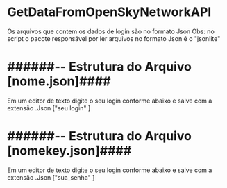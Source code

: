 # GetDataFromOpenSkyNetworkAPI
Os arquivos que contem os dados de login são no formato Json
Obs: no script o pacote responsável por ler arquivos no formato Json é o "jsonlite"
# ######-- Estrutura do Arquivo [nome.json]####
Em um editor de texto digite o seu login conforme abaixo e salve com a extensão .Json
["seu login"
]

# ######-- Estrutura do Arquivo [nomekey.json]####
Em um editor de texto digite o seu login conforme abaixo e salve com a extensão .Json
["sua_senha"
]


